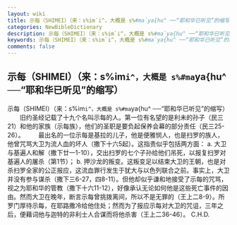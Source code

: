 ```yaml
---
layout: wiki
title: 示每（SHIMEI）（来：s%im`i^，大概是 s%#ma`ya{hu^ ──“耶和华已听见”的缩写）
categories: NewBibleDictionary
description: 示每（SHIMEI）（来：s%im`i^，大概是 s%#ma`ya{hu^ ──“耶和华已听见”的缩写）
keywords: 示每（SHIMEI）（来：s%im`i^，大概是 s%#ma`ya{hu^ ──“耶和华已听见”的缩写）
comments: false
---
```


## 示每（SHIMEI）（来：s%im`i^，大概是 s%#ma`ya{hu^ ──“耶和华已听见”的缩写）



示每（SHIMEI）（来：s%im`i^，大概是 s%#ma`ya{hu^ ──“耶和华已听见”的缩写）
　　旧约圣经记载了十九个名叫示每的人。第一位有名望的是利未的孙子（民三21）和他的家族（示每族），他们的圣职是要负起保养会幕的部分责任（民三25-26）。
　　最出名的一位示每是基拉的儿子，他是便雅悯人，也是扫罗的族人，他曾咒骂大卫为流人血的坏人（撒下十六5起）。这指责似乎包括两方面： a. 大卫与基遍人和解（撒下廿一1-10），交出扫罗的七个子孙给他们吊死，以报复扫罗对基遍人的屠杀（第1节）； b. 押沙龙的叛变。这叛变足以结束大卫的王朝，也是对杀扫罗全家的公正报应，这流血罪行发生于犹大与以色列联合之前。事实上，大卫并没有参与谋杀（撒下三6-27，四8-11）。但他却似乎谦和地接受了示每的咒骂，视之为耶和华的管教（撒下十六11-12），好像承认无论如何他是这些死亡事件的因由。然而大卫在晚年，断言示每曾挑拨离间，所以不是无罪的（王上二8-9）。所罗门厚待示每，在耶路撒冷给他住处；然而为了报应示每对大卫的咒诅，三年之后，便藉词他与迦特的非利士人合谋而将他杀害（王上二36-46）。
C.H.D.




